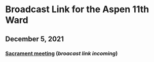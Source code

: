 # Broadcast Link for the Aspen 11th Ward

## December 5, 2021
### [Sacrament meeting](https://tbd) (*broacast link incoming*)
